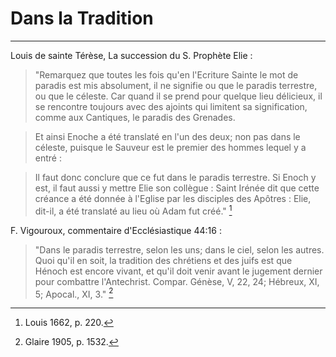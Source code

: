 # Dans la Tradition

***

Louis de sainte Térèse, La succession du S. Prophète Elie :

> "Remarquez que toutes les fois qu'en l'Ecriture Sainte le mot de paradis est mis absolument, il ne signifie ou que le paradis terrestre, ou que le céleste. Car quand il se prend pour quelque lieu délicieux, il se rencontre toujours avec des ajoints qui limitent sa signification, comme aux Cantiques, le paradis des Grenades.

> Et ainsi Enoche a été translaté en l'un des deux; non pas dans le céleste, puisque le Sauveur est le premier des hommes lequel y a entré :

> Il faut donc conclure que ce fut dans le paradis terrestre. Si Enoch y est, il faut aussi y mettre Elie son collègue : Saint Irénée dit que cette créance a été  donnée à l'Eglise par les disciples des Apôtres : Elie, dit-il, a été translaté au lieu où Adam fut créé." [^1]

[^1]: Louis 1662, p. 220.

F. Vigouroux, commentaire d'Ecclésiastique 44:16 :

> "Dans le paradis terrestre, selon les uns; dans le ciel, selon les autres. Quoi qu'il en soit, la tradition des chrétiens et des juifs est que Hénoch est encore vivant, et qu'il doit venir avant le jugement dernier pour combattre l'Antechrist. Compar. Génèse, V, 22, 24; Hébreux, XI, 5; Apocal., XI, 3." [^2]

[^2]: Glaire 1905, p. 1532.


